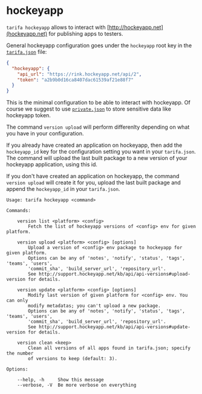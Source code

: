 # hockeyapp

`tarifa hockeyapp` allows to interact with [http://hockeyapp.net](hockeyapp.net) for publishing apps to testers.

General hockeyapp configuration goes under the `hockeyapp` root key in the [`tarifa.json`](../project/index.md#tarifajson-and-privatejson) file:

``` json
{
  "hockeyapp": {
    "api_url": "https://rink.hockeyapp.net/api/2",
    "token": "a2b9b0d16ca8407dac61539af21e88f7"
  }
}
```

This is the minimal configuration to be able to interact with hockeyapp. Of course we suggest to use [`private.json`](../project/index.md#tarifajson-and-privatejson) to store sensitive data like hockeyapp token.

The command `version upload` will perform differenlty depending on what you have in your configuration.

If you already have created an application on hockeyapp, then add the `hockeyapp_id` key for the configuration setting you want in your `tarifa.json`. The command will upload the last built package to a new version of your hockeyapp application, using this id.

If you don't have created an application on hockeyapp, the command `version upload` will create it for you, upload the last built package and append the `hockeyapp_id` in your `tarifa.json`.


```
Usage: tarifa hockeyapp <command>

Commands:

    version list <platform> <config>
        Fetch the list of hockeyapp versions of <config> env for given platform.

    version upload <platform> <config> [options]
        Upload a version of <config> env package to hockeyapp for given platform.
        Options can be any of 'notes', 'notify', 'status', 'tags', 'teams', 'users',
        'commit_sha', 'build_server_url', 'repository_url'.
        See http://support.hockeyapp.net/kb/api/api-versions#upload-version for details.

    version update <platform> <config> [options]
        Modify last version of given platform for <config> env. You can only
        modify metadatas; you can't upload a new package.
        Options can be any of 'notes', 'notify', 'status', 'tags', 'teams', 'users',
        'commit_sha', 'build_server_url', 'repository_url'.
        See http://support.hockeyapp.net/kb/api/api-versions#update-version for details.

    version clean <keep>
        Clean all versions of all apps found in tarifa.json; specify the number
        of versions to keep (default: 3).

Options:

    --help, -h     Show this message
    --verbose, -V  Be more verbose on everything
```
